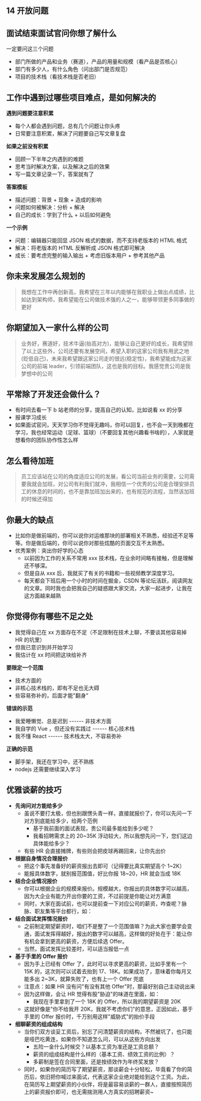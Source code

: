 ## 14 开放问题

## 面试结束面试官问你想了解什么

一定要问这三个问题

- 部门所做的产品和业务（赛道），产品的用量和规模（看产品是否核心）
- 部门有多少人，有什么角色（问出部门是否规范）
- 项目的技术栈（看技术栈是否老旧）

## 工作中遇到过哪些项目难点，是如何解决的

**遇到问题要注意积累**

- 每个人都会遇到问题，总有几个问题让你头疼
- 日常要注意积累，解决了问题要自己写文章复盘

**如果之前没有积累**

- 回顾一下半年之内遇到的难题
- 思考当时解决方案，以及解决之后的效果
- 写一篇文章记录一下，答案就有了

**答案模板**

- 描述问题：背景 + 现象 + 造成的影响
- 问题如何被解决：分析 + 解决
- 自己的成长：学到了什么 + 以后如何避免

**一个示例**

- 问题：编辑器只能回显 JSON 格式的数据，而不支持老版本的 HTML 格式
- 解决：将老版本的 HTML 反解析成 JSON 格式即可解决
- 成长：要考虑完整的输入输出 + 考虑旧版本用户 + 参考其他产品

## 你未来发展怎么规划的

> 我想在工作中再创新高，我希望在三年以内能够在我职业上做出点成绩，比如达到架构师，我希望能在公司做技术强的人之一，能够带领更多同事做的更好

## 你期望加入一家什么样的公司

> 业务好，赛道好，技术牛逼(抬高对方)，能够让自己更好的成长，我希望除了以上这些外，公司还要有发展空间，希望入职的这家公司我有用武之地(贬低自己)，未来我希望跟这家公司走的很远(稳定性)，我希望能成为这家公司的前端 leader，引领前端团队，这也是我的目标。我感觉贵公司是我梦想中的公司

## 平常除了开发还会做什么？

- 有时间去看一下 b 站老师的分享，提高自己的认知，比如说看 xx 的分享
- 报课学习成长
- 如果面试官问，天天学习你不觉得无趣吗，你可以回复，也不会一天到晚都在学习，我也经常运动（足球、篮球）（不要回复其他兴趣看书啥的），人家就是想看你的团队协作性怎么样

## 怎么看待加班

> 员工应该站在公司的角度适应公司的发展，看公司当前业务的需要，公司需要我就会加班，对公司有利我们就冲，我相信一个优秀的公司是合理安排员工的休息的时间的，也不是靠加班加出来的，也有规范的流程，当然该加班的时候还得加

## 你最大的缺点

- 比如你是做前端的，你可以说你对运维那块的部署相关不熟悉，经验还不足等等。你是做后端的，你可以说你对那些炫酷的页面交互不太熟悉。
- 优秀案例：突出你好学的心态
  - 以前因为工作的关系不常用 xxx 技术栈，在业余时间略有接触，但是理解还不够深。
  - 但是自从 xxx 后，我就买了有关的书籍和一些视频教学深度学习。
  - 每天都会下班后用一个小时的时间在掘金，CSDN 等论坛活跃，阅读网友的文章。同时我也会把我自己的疑惑跟大家交流，大家一起进步，让我在这方面越来越熟

## 你觉得你有哪些不足之处

- 我觉得自己在 xx 方面存在不足（不足限制在技术上聊，不要谈其他容易掉 HR 的坑里）
- 但我已意识到并开始学习
- 我估计在 xx 时间把这块给补齐

**要限定一个范围**

- 技术方面的
- 非核心技术栈的，即有不足也无大碍
- 些容易弥补的，后面才能"翻身"

**错误的示范**

- 我爱睡懒觉、总是迟到 ------ 非技术方面
- 我自学的 Vue ，但还没有实践过 ------ 核心技术栈
- 我不懂 React ------ 技术栈太大，不容易弥补

**正确的示范**

- 脚手架，我还在学习中，还不熟练
- nodejs 还需要继续深入学习

## 优雅谈薪的技巧

- **先询问对方能给多少**
  - 虽说不要打太极，但也别跟愣头青一样，直接就报价了，你可以先问一下对方到底能给多少，给两个范例
    - 基于我前面的面试表现，贵公司最多能给到多少呢？
    - 我看招聘需求上的 20\~35K 浮动较大，所以我想先问一下，您们这边具体能给多少？
  - 有些 HR 会直接摊牌，有些则会把皮球再踢回来，让你先出价
- **根据自身情况合理报价**
  - 把这个事先准备好的薪资报出去即可（记得要比真实期望高个 1\~2K）
  - 能报具体数字，就别报范围值，好比你报 18\~20，HR 就会当成 18K
- **结合企业情况报价**
  - 你可以根据企业的规模来报价。规模越大，你报出的具体数字可以越高，因为大企业有能力开出你要的工资，不过前提是你能让对方满意
  - 同时，大家在面试前，也可以提前查一下对应公司的薪资，咋查呢？脉脉、职友集等平台都行，如：
- **结合面试发挥情况报价**
  - 之前制定期望薪资时，咱们不是整了一个范围值嘛？为此大家也要学会变通，面试发挥得越好，报出的数字可以越高，这样做的好处在于：能让你有机会拿到更高的薪资，方便后续选 Offer。
  - 当然，面试发挥比较差时，可以适当报低一点
- **基于手里的 Offer 报价**
  - 因为手上已经有 Offer 了，此时可以寻求更高的薪资，比如手里有一个 15K 的，这次则可以试着去抬到 17、18K。如果成功了，意味着你每月又能多出 2\~3K，就算失败了，也有上一个 Offer 兜底
  - 注意点：如果 HR 没有问"有没有其他 Offer"时，那最好别自己主动说出来
  - 因为这样做，会让 HR 觉得有股"胁迫"的味道在里面，如：
    - 我现在手里拿到了一个 18K 的 Offer，所以我的期望薪资是 20K
  - 这就好像是"你不给我开 20K，我就不考虑你们"的意思，正因如此，基于手里的 Offer 报价时，千万别用这样"威胁式"的抬价手段
- **细聊薪资的组成结构**
  - 当你们双方谈妥工资后，别忘了问清楚薪资的结构，不然被坑了，也只能是哑巴吃黄连，如果你不知道怎么问，可以从这些方向出发
    - 五险一金什么时候交？以基本工资为准还是工资总额？
    - 薪资的组成结构是什么样的（基本工资、绩效工资的比例）？
    - 多薪制是签在合同里面，还是按绩效作为年终奖发放？
  - 同时，如果你的简历写了期望薪资，那谈薪会十分轻松，毕竟看了你的简历后，依旧把你喊过来面试，代表这家企业绝对能给到这个工资。为此，在简历写上期望薪资的小伙伴，将是最容易谈薪的一群人，直接按照简历上的薪资报价即可，也无需揣测用人方真实的招聘薪资\~
